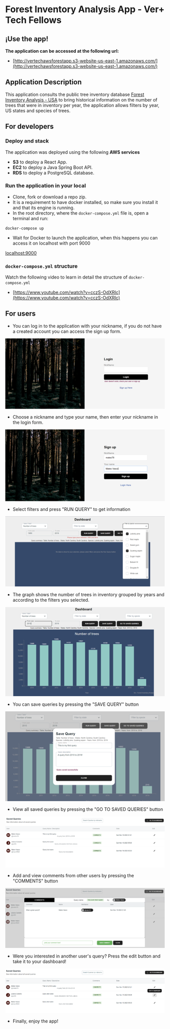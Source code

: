 

# Forest Inventory Analysis App - Ver+ Tech Fellows

## ¡Use the app!

**The application can be accessed at the following url:**

* [http://vertechawsforestapp.s3-website-us-east-1.amazonaws.com/](http://vertechawsforestapp.s3-website-us-east-1.amazonaws.com/)

## Application Description

This application consults the public tree inventory database [Forest Inventory Analysis - USA](https://console.cloud.google.com/marketplace/product/us-forest-service/forest-inventory-analysis) to bring historical information on the number of trees that were in inventory per year, the application allows filters by year, US states and species of trees.

## For developers

### Deploy and stack

The application was deployed using the following **AWS services**

* **S3** to deploy a React App.
* **EC2** to deploy a Java Spring Boot API.
* **RDS** to deploy a PostgreSQL database.

### Run the application in your local

* Clone, fork or download a repo zip.
* It is a requirement to have docker installed, so make sure you install it and that its engine is running.
* In the root directory, where the `docker-compose.yml` file is, open a terminal and run:

```
docker-compose up
```

* Wait for Docker to launch the application, when this happens you can access it on localhost with port 9000

[localhost:9000](localhost:9000)

### `docker-compose.yml` structure

Watch the following video to learn in detail the structure of `docker-compose.yml`

* [https://www.youtube.com/watch?v=cczS-OdXRIc](https://www.youtube.com/watch?v=cczS-OdXRIc)

## For users

* You can log in to the application with your nickname, if you do not have a created account you can access the sign up form.

![1700445110556](image/USERGUIDE/1700445110556.png)

* Choose a nickname and type your name, then enter your nickname in the login form.

![1700445269401](image/USERGUIDE/1700445269401.png)

* Select filters and press "RUN QUERY" to get information

![1700445556605](image/USERGUIDE/1700445556605.png)

* The graph shows the number of trees in inventory grouped by years and according to the filters you selected.

![1700446745463](image/USERGUIDE/1700446745463.png)

* You can save queries by pressing the "SAVE QUERY" button

![1700446921564](image/USERGUIDE/1700446921564.png)

* View all saved queries by pressing the "GO TO SAVED QUERIES" button

![1700447178489](image/USERGUIDE/1700447178489.png)

* Add and view comments from other users by pressing the "COMMENTS" button

![1700447346161](image/USERGUIDE/1700447346161.png)

* Were you interested in another user's query? Press the edit button and take it to your dashboard!

![1700447450050](image/USERGUIDE/1700447450050.png)

* Finally, enjoy the app!
